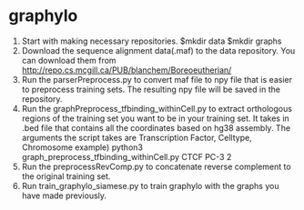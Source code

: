 # graphylo

1. Start with making necessary repositories. $mkdir data   $mkdir graphs
2. Download the sequence alignment data(.maf) to the data repository. You can download them from http://repo.cs.mcgill.ca/PUB/blanchem/Boreoeutherian/
3. Run the parserPreprocess.py to convert maf file to npy file that is easier to preprocess training sets. The resulting npy file will be saved in the repository.
4. Run the graphPreprocess_tfbinding_withinCell.py to extract orthologous regions of the training set you want to be in your training set. It takes in .bed file that contains all the coordinates based on hg38 assembly. The arguments the script takes are Transcription Factor, Celltype, Chromosome
example) python3 graph_preprocess_tfbinding_withinCell.py CTCF PC-3 2 
5. Run the preprocessRevComp.py to concatenate reverse complement to the original training set.
6. Run train_graphylo_siamese.py to train graphylo with the graphs you have made previously.
